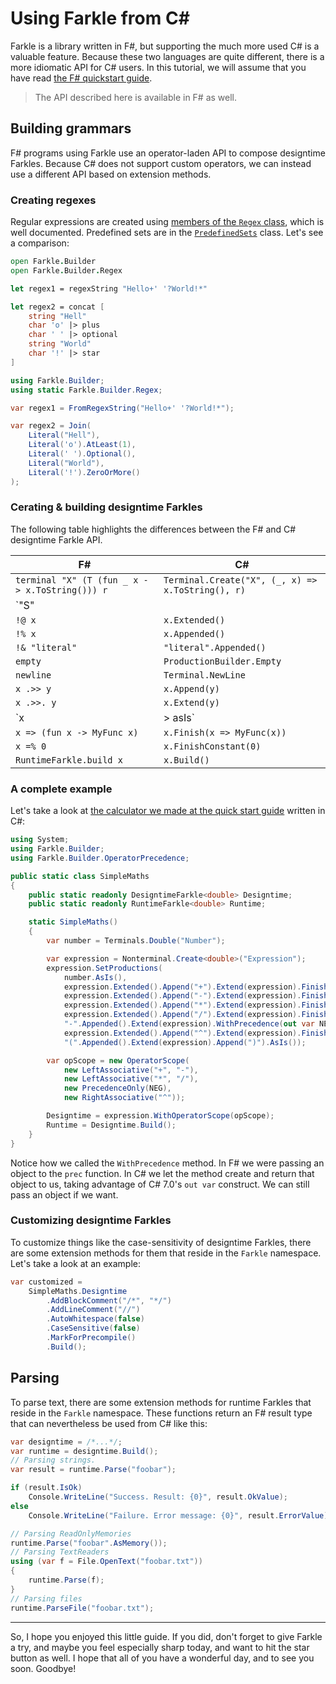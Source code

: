 # Using Farkle from C\#

Farkle is a library written in F#, but supporting the much more used C# is a valuable feature. Because these two languages are quite different, there is a more idiomatic API for C# users. In this tutorial, we will assume that you have read [the F# quickstart guide][fsharp].

> The API described here is available in F# as well.

## Building grammars

F# programs using Farkle use an operator-laden API to compose designtime Farkles. Because C# does not support custom operators, we can instead use a different API based on extension methods.

### Creating regexes

Regular expressions are created using [members of the `Regex` class][regex], which is well documented. Predefined sets are in the [`PredefinedSets`][predefinedsets] class. Let's see a comparison:

``` fsharp
open Farkle.Builder
open Farkle.Builder.Regex

let regex1 = regexString "Hello+' '?World!*"

let regex2 = concat [
    string "Hell"
    char 'o' |> plus
    char ' ' |> optional
    string "World"
    char '!' |> star
]
```

``` csharp
using Farkle.Builder;
using static Farkle.Builder.Regex;

var regex1 = FromRegexString("Hello+' '?World!*");

var regex2 = Join(
    Literal("Hell"),
    Literal('o').AtLeast(1),
    Literal(' ').Optional(),
    Literal("World"),
    Literal('!').ZeroOrMore()
);
```

### Cerating & building designtime Farkles

The following table highlights the differences between the F# and C# designtime Farkle API.

|F#|C#|
|--|--|
|`terminal "X" (T (fun _ x -> x.ToString())) r`|`Terminal.Create("X", (_, x) => x.ToString(), r)`|
|`"S" ||= [p1; p2]`|`Nonterminal.Create("S", p1, p2)`|
|`!@ x`|`x.Extended()`|
|`!% x`|`x.Appended()`|
|`!& "literal"`|`"literal".Appended()`|
|`empty`|`ProductionBuilder.Empty`|
|`newline`|`Terminal.NewLine`|
|`x .>> y`|`x.Append(y)`|
|`x .>>. y`|`x.Extend(y)`|
|`x |> asIs`|`x.AsIs()`|
|`x => (fun x -> MyFunc x)`|`x.Finish(x => MyFunc(x))`
|`x =% 0`|`x.FinishConstant(0)`|
|`RuntimeFarkle.build x`|`x.Build()`|

### A complete example

Let's take a look at [the calculator we made at the quick start guide](quickstart.html#Writing-more-complex-nonterminals) written in C#:

``` csharp
using System;
using Farkle.Builder;
using Farkle.Builder.OperatorPrecedence;

public static class SimpleMaths
{
    public static readonly DesigntimeFarkle<double> Designtime;
    public static readonly RuntimeFarkle<double> Runtime;

    static SimpleMaths()
    {
        var number = Terminals.Double("Number");

        var expression = Nonterminal.Create<double>("Expression");
        expression.SetProductions(
            number.AsIs(),
            expression.Extended().Append("+").Extend(expression).Finish((x1, x2) => x1 + x2),
            expression.Extended().Append("-").Extend(expression).Finish((x1, x2) => x1 - x2),
            expression.Extended().Append("*").Extend(expression).Finish((x1, x2) => x1 * x2),
            expression.Extended().Append("/").Extend(expression).Finish((x1, x2) => x1 / x2),
            "-".Appended().Extend(expression).WithPrecedence(out var NEG).Finish(x => -x),
            expression.Extended().Append("^").Extend(expression).Finish(Math.Pow),
            "(".Appended().Extend(expression).Append(")").AsIs());

        var opScope = new OperatorScope(
            new LeftAssociative("+", "-"),
            new LeftAssociative("*", "/"),
            new PrecedenceOnly(NEG),
            new RightAssociative("^"));

        Designtime = expression.WithOperatorScope(opScope);
        Runtime = Designtime.Build();
    }
}
```

Notice how we called the `WithPrecedence` method. In F# we were passing an object to the `prec` function. In C# we let the method create and return that object to us, taking advantage of C# 7.0's `out var` construct. We can still pass an object if we want.

### Customizing designtime Farkles

To customize things like the case-sensitivity of designtime Farkles, there are some extension methods for them that reside in the `Farkle` namespace. Let's take a look at an example:

``` csharp
var customized =
    SimpleMaths.Designtime
        .AddBlockComment("/*", "*/")
        .AddLineComment("//")
        .AutoWhitespace(false)
        .CaseSensitive(false)
        .MarkForPrecompile()
        .Build();
```

## Parsing

To parse text, there are some extension methods for runtime Farkles that reside in the `Farkle` namespace. These functions return an F# result type that can nevertheless be used from C# like this:

``` csharp
var designtime = /*...*/;
var runtime = designtime.Build();
// Parsing strings.
var result = runtime.Parse("foobar");

if (result.IsOk)
    Console.WriteLine("Success. Result: {0}", result.OkValue);
else
    Console.WriteLine("Failure. Error message: {0}", result.ErrorValue);

// Parsing ReadOnlyMemories
runtime.Parse("foobar".AsMemory());
// Parsing TextReaders
using (var f = File.OpenText("foobar.txt"))
{
    runtime.Parse(f);
}
// Parsing files
runtime.ParseFile("foobar.txt");
```

---

So, I hope you enjoyed this little guide. If you did, don't forget to give Farkle a try, and maybe you feel especially sharp today, and want to hit the star button as well. I hope that all of you have a wonderful day, and to see you soon. Goodbye!

[fsharp]: quickstart.html
[regex]: reference/farkle-builder-regex.html
[predefinedsets]: reference/farkle-builder-predefinedsets.html
